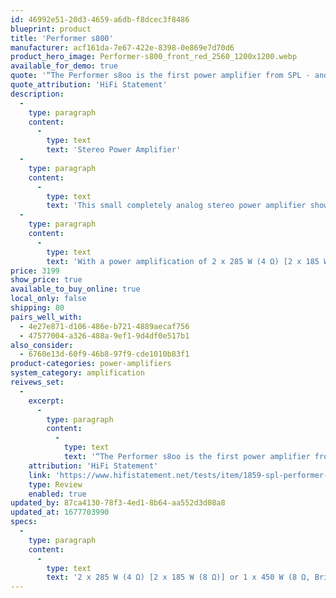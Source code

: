 ```yaml
---
id: 46992e51-20d3-4659-a6db-f8dcec3f8486
blueprint: product
title: 'Performer s800'
manufacturer: acf161da-7e67-422e-8398-0e869e7d70d6
product_hero_image: Performer-s800_front_red_2560_1200x1200.webp
available_for_demo: true
quote: '“The Performer s8oo is the first power amplifier from SPL - and it''s hard to believe when you experience it. Neutral and unobtrusive, subtle as well as dynamic, it reproduces music with captivating openness and ease. It doesn''t exaggerate and yet it is able to provide a deep insight into space and sound colors.”'
quote_attribution: 'HiFi Statement'
description:
  -
    type: paragraph
    content:
      -
        type: text
        text: 'Stereo Power Amplifier'
  -
    type: paragraph
    content:
      -
        type: text
        text: 'This small completely analog stereo power amplifier shows everyone that size does not necessarily have anything to do with greatness.'
  -
    type: paragraph
    content:
      -
        type: text
        text: 'With a power amplification of 2 x 285 W (4 Ω) [2 x 185 W (8 Ω)] or 1 x 450 W (8 Ω, Bridge Mode), this amplifier easily controls any loudspeaker. Thanks to VOLTAiR technology, it is fast, precise and highly efficient with outstanding sound.'
price: 3199
show_price: true
available_to_buy_online: true
local_only: false
shipping: 80
pairs_well_with:
  - 4e27e871-d106-486e-b721-4889aecaf756
  - 47577004-a326-488a-9ef1-9d4df0e517b1
also_consider:
  - 6760e13d-60f9-46b8-97f9-cde1010b83f1
product-categories: power-amplifiers
system_category: amplification
reivews_set:
  -
    excerpt:
      -
        type: paragraph
        content:
          -
            type: text
            text: '“The Performer s8oo is the first power amplifier from SPL - and it''s hard to believe when you experience it. Neutral and unobtrusive, subtle as well as dynamic, it reproduces music with captivating openness and ease. It doesn''t exaggerate and yet it is able to provide a deep insight into space and sound colors.”'
    attribution: 'HiFi Statement'
    link: 'https://www.hifistatement.net/tests/item/1859-spl-performer-s800'
    type: Review
    enabled: true
updated_by: 87ca4130-78f3-4ed1-8b64-aa552d3d08a8
updated_at: 1677703990
specs:
  -
    type: paragraph
    content:
      -
        type: text
        text: '2 x 285 W (4 Ω) [2 x 185 W (8 Ω)] or 1 x 450 W (8 Ω, Bridge Mode)'
---
```

